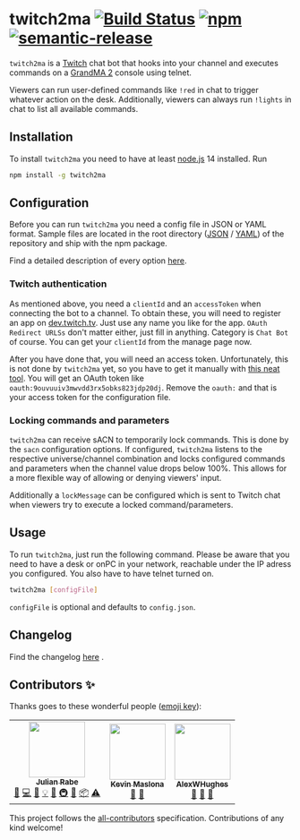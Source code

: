 # twitch2ma [![Build Status](https://travis-ci.com/schw4rzlicht/twitch2ma.svg?branch=master)](https://travis-ci.com/schw4rzlicht/twitch2ma) [![npm](https://img.shields.io/npm/v/twitch2ma)](https://www.npmjs.com/package/twitch2ma) [![semantic-release](https://img.shields.io/badge/%20%20%F0%9F%93%A6%F0%9F%9A%80-semantic--release-e10079.svg)](https://github.com/semantic-release/semantic-release)

`twitch2ma` is a [Twitch](https://twitch.tv) chat bot that hooks into your channel and executes commands on a 
[GrandMA 2](https://www.malighting.com/grandma2/) console using telnet.

Viewers can run user-defined commands like `!red` in chat to trigger whatever action on the desk. Additionally, viewers
can always run `!lights` in chat to list all available commands.

## Installation

To install `twitch2ma` you need to have at least [node.js](https://nodejs.org/en/) 14 installed. Run

```bash
npm install -g twitch2ma
```

## Configuration

Before you can run `twitch2ma` you need a config file in JSON or YAML format. Sample files are
located in the root directory ([JSON](config.json.sample) / [YAML](config.yml.sample))
of the repository and ship with the npm package.

Find a detailed description of every option [here](docs/config.md).

### Twitch authentication

As mentioned above, you need a `clientId` and an `accessToken` when connecting the bot to a channel. To obtain these, 
you will need to register an app on [dev.twitch.tv](https://dev.twitch.tv/console/apps). Just use any name you like for 
the app. `OAuth Redirect URLSs` don't matter either, just fill in anything. Category is `Chat Bot` of course. You can
get your `clientId` from the manage page now.

After you have done that, you will need an access token. Unfortunately, this is not done by `twitch2ma` yet, so you have
to get it manually with [this neat tool](https://twitchapps.com/tmi/). You will get an OAuth token like 
`oauth:9ouvuuiv3mwvdd3rx5obks823jdp20dj`. Remove the `oauth:` and that is your access token for the configuration file.

### Locking commands and parameters

`twitch2ma` can receive sACN to temporarily lock commands. This is done by the `sacn` configuration options. If configured,
`twitch2ma` listens to the respective universe/channel combination and locks configured commands and parameters when the
channel value drops below 100%. This allows for a more flexible way of allowing or denying viewers' input.

Additionally a `lockMessage` can be configured which is sent to Twitch chat when viewers try to execute a locked command/parameters.

## Usage
 
To run `twitch2ma`, just run the following command. Please be aware that you need to have a desk or onPC in your 
network, reachable under the IP adress you configured. You also have to have telnet turned on.

```bash
twitch2ma [configFile]
```

`configFile` is optional and defaults to `config.json`.

## Changelog

Find the changelog [here](docs/CHANGELOG.md) .

## Contributors ✨

Thanks goes to these wonderful people ([emoji key](https://allcontributors.org/docs/en/emoji-key)):

<!-- ALL-CONTRIBUTORS-LIST:START - Do not remove or modify this section -->
<!-- prettier-ignore-start -->
<!-- markdownlint-disable -->
<table>
  <tr>
    <td align="center"><a href="https://deltaeight.de"><img src="https://avatars1.githubusercontent.com/u/19175262?v=4" width="100px;" alt=""/><br /><sub><b>Julian Rabe</b></sub></a><br /><a href="#question-schw4rzlicht" title="Answering Questions">💬</a> <a href="https://github.com/schw4rzlicht/twitch2ma/commits?author=schw4rzlicht" title="Code">💻</a> <a href="https://github.com/schw4rzlicht/twitch2ma/commits?author=schw4rzlicht" title="Documentation">📖</a> <a href="#example-schw4rzlicht" title="Examples">💡</a> <a href="#ideas-schw4rzlicht" title="Ideas, Planning, & Feedback">🤔</a> <a href="#infra-schw4rzlicht" title="Infrastructure (Hosting, Build-Tools, etc)">🚇</a> <a href="#maintenance-schw4rzlicht" title="Maintenance">🚧</a> <a href="#platform-schw4rzlicht" title="Packaging/porting to new platform">📦</a> <a href="https://github.com/schw4rzlicht/twitch2ma/commits?author=schw4rzlicht" title="Tests">⚠️</a></td>
    <td align="center"><a href="https://github.com/kevinmaslona-rgb"><img src="https://avatars2.githubusercontent.com/u/65712477?v=4" width="100px;" alt=""/><br /><sub><b>Kevin Maslona</b></sub></a><br /><a href="#ideas-kevinmaslona-rgb" title="Ideas, Planning, & Feedback">🤔</a> <a href="#userTesting-kevinmaslona-rgb" title="User Testing">📓</a></td>
    <td align="center"><a href="https://github.com/AlexWHughes"><img src="https://avatars0.githubusercontent.com/u/32295023?v=4" width="100px;" alt=""/><br /><sub><b>AlexWHughes</b></sub></a><br /><a href="https://github.com/schw4rzlicht/twitch2ma/issues?q=author%3AAlexWHughes" title="Bug reports">🐛</a> <a href="#ideas-AlexWHughes" title="Ideas, Planning, & Feedback">🤔</a> <a href="#userTesting-AlexWHughes" title="User Testing">📓</a></td>
  </tr>
</table>

<!-- markdownlint-enable -->
<!-- prettier-ignore-end -->
<!-- ALL-CONTRIBUTORS-LIST:END -->

This project follows the [all-contributors](https://github.com/all-contributors/all-contributors) specification. Contributions of any kind welcome!
